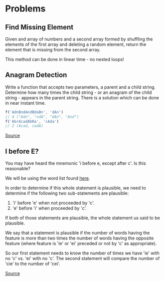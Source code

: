 # Problems

## Find Missing Element

Given and array of numbers and a second array formed by shuffling the elements of the first array and deleting a random element, return the element that is missing from the second array.

This method can be done in linear time - no nested loops!

## Anagram Detection

Write a function that accepts two parameters, a parent and a child string. Determine how many times the child string - or an anagram of the child string - appears in the parent string. There is a solution which can be done in near instant time.

```js
f('AdnBndAndBdaBn', 'dAn')
// 4 ("Adn", "ndA", "dAn", "And")
f('AbrAcadAbRa', 'cAda')
// 2 (Acad, cadA)
```

[Source][anagram-source]


## I before E?

You may have heard the mnemonic 'i before e, except after c'. Is this reasonable?

We will be using the word list found [here][word-list].

In order to determine if this whole statement is plausible, we need to determine if the following two sub-statements are plausible:
  1. 'i' before 'e' when not proceeded by 'c'.
  2. 'e' before 'i' when proceeded by 'c'.

If both of those statements are plausible, the whole statement us said to be plausible.


We say that a statement is plausible if the number of words having the feature is more than two times the number of words having the opposite feature (where feature is 'ie' or 'ei' preceded or not by 'c' as appropriate).


So our first statement needs to know the number of times we have 'ie' with no 'c' vs. 'ei' with no 'c'. The second statement will compare the number of 'cie' to the number of 'cei'.

[Source][i-e-source]


[anagram-source]: https://github.com/blakeembrey/code-problems/tree/master/problems/anagram-detection#anagram-detection

[word-list]: http://wiki.puzzlers.org/pub/wordlists/unixdict.txt

[i-e-source]: http://rosettacode.org/wiki/I_before_E_except_after_C#Python
